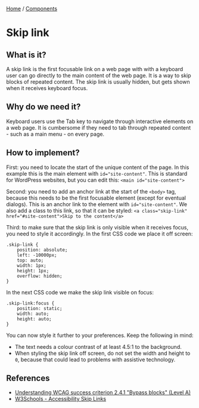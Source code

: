 [Home](/accsus-components/) / [Components](/accsus-components/components/)

# Skip link

## What is it?
A skip link is the first focusable link on a web page with with a keyboard user can go directly to the main content of the web page. It is a way to skip blocks of repeated content. The skip link is usually hidden, but gets shown when it receives keyboard focus.

## Why do we need it?
Keyboard users use the Tab key to navigate through interactive elements on a web page. It is cumbersome if they need to tab through repeated content - such as a main menu - on every page. 

## How to implement?
First: you need to locate the start of the unique content of the page. In this example this is the main element with `id="site-content"`. This is standard for WordPress websites, but you can edit this: 
```<main id="site-content">```

Second: you need to add an anchor link at the start of the `<body>` tag, because this needs to be the first focusable element (except for eventual dialogs). This is an anchor link to the element with `id="site-content"`. We also add a class to this link, so that it can be styled: 
```<a class="skip-link" href="#site-content">Skip to the content</a>```

Third: to make sure that the skip link is only visible when it receives focus, you need to style it accordingly. In the first CSS code we place it off screen: 

```
.skip-link {
    position: absolute;
    left: -10000px;
    top: auto;
    width: 1px;
    height: 1px;
    overflow: hidden;
}
```

In the next CSS code we make the skip link visible on focus:

```
.skip-link:focus {
    position: static;
    width: auto;
    height: auto;
}
```

You can now style it further to your preferences. Keep the following in mind: 
- The text needs a colour contrast of at least 4.5:1 to the background.
- When styling the skip link off screen, do not set the width and height to `0`, because that could lead to problems with assistive technology. 

## References
- [Understanding WCAG success criterion 2.4.1 "Bypass blocks" (Level A)](https://www.w3.org/WAI/WCAG22/Understanding/bypass-blocks.html)
- [W3Schools - Accessibility Skip Links](https://www.w3schools.com/accessibility/accessibility_skip_links.php)